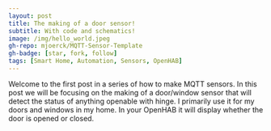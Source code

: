```yaml
---
layout: post
title: The making of a door sensor!
subtitle: With code and schematics!
image: /img/hello_world.jpeg
gh-repo: mjoerck/MQTT-Sensor-Template
gh-badge: [star, fork, follow]
tags: [Smart Home, Automation, Sensors, OpenHAB]
---
```


Welcome to the first post in a series of how to make MQTT sensors. In this post we will be focusing on the making of a door/window sensor that will detect the status of anything openable with hinge. I primarily use it for my doors and windows in my home. In your OpenHAB it will display whether the door is opened or closed.  
